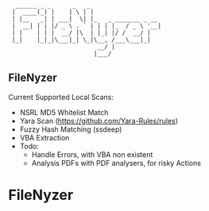 ```
  ______ _ _      _   _                    
 |  ____(_) |    | \ | |                   
 | |__   _| | ___|  \| |_   _ _______ _ __ 
 |  __| | | |/ _ \ . ` | | | |_  / _ \ '__|
 | |    | | |  __/ |\  | |_| |/ /  __/ |   
 |_|    |_|_|\___|_| \_|\__, /___\___|_|   
                         __/ |             
                        |___/                                                                 
```

## FileNyzer
Current Supported Local Scans:

* NSRL MD5 Whitelist Match
* Yara Scan (https://github.com/Yara-Rules/rules)
* Fuzzy Hash Matching (ssdeep)
* VBA Extraction
* Todo:
  - Handle Errors, with VBA non existent
  - Analysis PDFs with PDF analysers, for risky Actions
# FileNyzer
